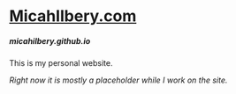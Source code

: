 # [MicahIlbery.com](https://micahilbery.com)
##### _micahilbery.github.io_

This is my personal website.

_Right now it is mostly a placeholder while I work on the site._
